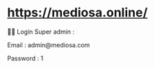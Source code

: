 # https://mediosa.online/
<p>👨‍💻 Login Super admin :</p>
    <p>Email : admin@mediosa.com </p>
    <p>Password : 1 </p> 
